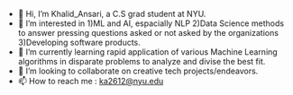 - 👋 Hi, I’m Khalid_Ansari, a C.S grad student at NYU. 
- 👀 I’m interested in 1)ML and AI, espacially NLP 2)Data Science methods to answer pressing questions asked or not asked by the organizations 3)Developing software products.
- 🌱 I’m currently learning rapid application of various Machine Learning algorithms in disparate problems to analyze and divise the best fit.
- 💞️ I’m looking to collaborate on creative tech projects/endeavors.
- 📫 How to reach me : ka2612@nyu.edu

<!---
khalidryder777/khalidryder777 is a ✨ special ✨ repository because its `README.md` (this file) appears on your GitHub profile.
You can click the Preview link to take a look at your changes.
--->
